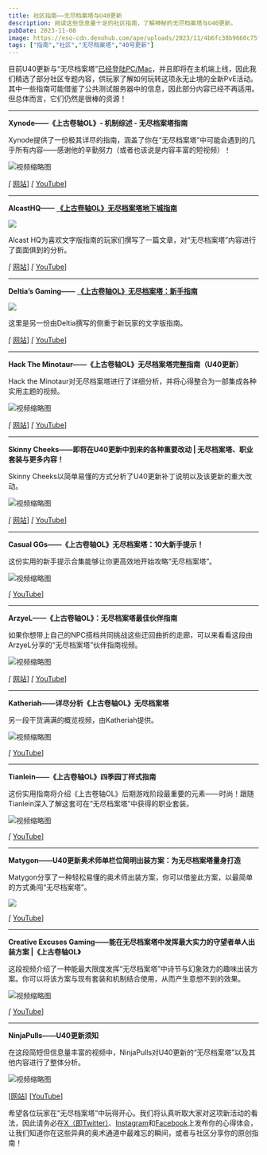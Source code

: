 ```yaml
---
title: 社区指南——无尽档案塔与U40更新
description: 阅读这些信息量十足的社区指南，了解神秘的无尽档案塔与U40更新。
pubDate: 2023-11-08
image: https://eso-cdn.denohub.com/ape/uploads/2023/11/4b6fc38b9660c75f23a6e510b914ee38.jpg
tags: ["指南","社区","无尽档案塔","40号更新"]
---
```


目前U40更新与“无尽档案塔”[已经登陆PC/Mac](/news/post/64849)，并且即将在主机端上线，因此我们精选了部分社区专题内容，供玩家了解如何玩转这项永无止境的全新PvE活动。其中一些指南可能借鉴了公共测试服务器中的信息，因此部分内容已经不再适用。但总体而言，它们仍然是很棒的资源！

---

**Xynode——《上古卷轴OL》- 机制综述 - 无尽档案塔指南**

Xynode提供了一份极其详尽的指南，涵盖了你在“无尽档案塔”中可能会遇到的几乎所有内容——感谢他的辛勤努力（或者也该说是内容丰富的短视频）！

![视频缩略图](https://i.ytimg.com/vi/Cpi3YUIpGBI/maxresdefault.jpg)

_\[_ [网站](https://xynodegaming.com/)] _\[_ [YouTube](https://www.youtube.com/xynodegaming)]

---

**AlcastHQ——** [**《上古卷轴OL》无尽档案塔地下城指南**](https://alcasthq.com/eso-endless-archive-guide/)

[![](https://eso-cdn.denohub.com/ape/uploads/2023/11/f5bd3744530e7c1b3c065c75e0b71794.jpg)](https://alcasthq.com/eso-endless-archive-guide/)

Alcast HQ为喜欢文字版指南的玩家们撰写了一篇文章，对“无尽档案塔”内容进行了面面俱到的分析。

_\[_ [网站](https://alcasthq.com/)] _\[_ [YouTube](https://www.youtube.com/@Alcasthq)]

---

**Deltia’s Gaming——**
[**《上古卷轴OL》无尽档案塔：新手指南**](https://deltiasgaming.com/eso-endless-archive-a-beginners-guide/)

[![](https://eso-cdn.denohub.com/ape/uploads/2023/11/9af885e3cd32ac7778773b8b20846dd72248880.jpg)](https://deltiasgaming.com/eso-endless-archive-a-beginners-guide/)

这里是另一份由Deltia撰写的侧重于新玩家的文字版指南。

_\[_ [网站](https://deltiasgaming.com/)] _\[_ [YouTube](https://www.youtube.com/@Deltiasgaming)]

---

**Hack The Minotaur——《上古卷轴OL》无尽档案塔完整指南（U40更新）**

Hack the Minotaur对无尽档案塔进行了详细分析，并将心得整合为一部集成各种实用主题的视频。

![视频缩略图](https://i.ytimg.com/vi/6LQ3d87P90g/maxresdefault.jpg)

_\[_ [网站](https://hacktheminotaur.com/)] _\[_ [YouTube](https://www.youtube.com/@HackTheMinotaur)]

---

**Skinny Cheeks——即将在U40更新中到来的各种重要改动 | 无尽档案塔、职业套装与更多内容！**

Skinny Cheeks以简单易懂的方式分析了U40更新补丁说明以及该更新的重大改动。

![视频缩略图](https://i.ytimg.com/vi/_faqYMCij6s/maxresdefault.jpg)

_\[_ [网站](https://www.skinnycheeks.gg/)] _\[_ [YouTube](https://www.youtube.com/@skinnycheeks)]

---

**Casual GGs——《上古卷轴OL》无尽档案塔：10大新手提示！**

这份实用的新手提示合集能够让你更高效地开始攻略“无尽档案塔”。

![视频缩略图](https://i.ytimg.com/vi/BsMb54Mdywc/maxresdefault.jpg)

_\[_ [YouTube](https://www.youtube.com/@CasualGamingGuild)]

---

**ArzyeL——《上古卷轴OL》：无尽档案塔最佳伙伴指南**

如果你想带上自己的NPC搭档共同挑战这些迂回曲折的走廊，可以来看看这段由ArzyeL分享的“无尽档案塔”伙伴指南视频。

![视频缩略图](https://i.ytimg.com/vi/J1LYMVW68M8/maxresdefault.jpg)

_\[_ [网站](https://arzyelbuilds.com/)] _\[_ [YouTube](https://www.youtube.com/c/ArzyeLGaming)]

---

**Katheriah——详尽分析《上古卷轴OL》无尽档案塔**

另一段干货满满的概览视频，由Katheriah提供。

![视频缩略图](https://i.ytimg.com/vi/AZZlXhyFAVA/maxresdefault.jpg)

_\[_ [YouTube](https://www.youtube.com/@Katheriah)]

---

**Tianlein——《上古卷轴OL》四季园丁样式指南**

这份实用指南将介绍《上古卷轴OL》后期游戏阶段最重要的元素——时尚！跟随Tianlein深入了解这套可在“无尽档案塔”中获得的职业套装。

![视频缩略图](https://i.ytimg.com/vi/QxRe39BCvXU/maxresdefault.jpg)

_\[_ [YouTube](https://www.youtube.com/@Tianlein)]

---

**Matygon——U40更新奥术师单栏位简明出装方案：为无尽档案塔量身打造**

Matygon分享了一种轻松易懂的奥术师出装方案，你可以借鉴此方案，以最简单的方式勇闯“无尽档案塔”。

![](https://eso-cdn.denohub.com/ape/uploads/2023/11/9b07f2fe4f0948f3e6ea9b936c1df67d.jpg)

_\[_ [YouTube](https://www.youtube.com/@MatyGonIsHere)]

---

**Creative Excuses Gaming——能在无尽档案塔中发挥最大实力的守望者单人出装方案 |《上古卷轴OL》**

这段视频介绍了一种能最大限度发挥“无尽档案塔”中诗节与幻象效力的趣味出装方案。你可以将该方案与现有套装和机制结合使用，从而产生意想不到的效果。

![视频缩略图](https://i.ytimg.com/vi/v2Bo_kJjaXk/maxresdefault.jpg)

_\[_ [YouTube](https://www.youtube.com/@CreativeExcusesGaming)]

---

**NinjaPulls——U40更新须知**

在这段简短但信息量丰富的视频中，NinjaPulls对U40更新的“无尽档案塔”以及其他内容进行了整体分析。

![视频缩略图](https://i.ytimg.com/vi/aXP6WH3X8mg/maxresdefault.jpg)

\[[网站](https://www.ninja-pulls.com/)] \[[YouTube](https://www.youtube.com/@NinjaPulls)]

希望各位玩家在“无尽档案塔”中玩得开心。我们将认真听取大家对这项新活动的看法，因此请务必在[X（即Twitter）](https://twitter.com/TESOnline)、[Instagram](https://www.instagram.com/elderscrollsonline/)和[Facebook](https://www.facebook.com/elderscrollsonline)上发布你的心得体会，让我们知道你在这些异典的奥术通道中最难忘的瞬间，或者与社区分享你的原创指南！
